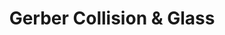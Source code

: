 ---
title: "Gerber Collision & Glass"
url: /peoria/gerber-collision-und-glass/
shop: Autowerkstatt
---